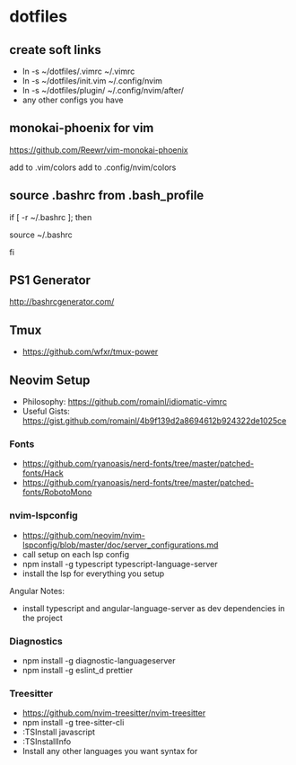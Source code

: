 # dotfiles

## create soft links

- ln -s ~/dotfiles/.vimrc ~/.vimrc
- ln -s ~/dotfiles/init.vim ~/.config/nvim
- ln -s ~/dotfiles/plugin/ ~/.config/nvim/after/
- any other configs you have

## monokai-phoenix for vim

https://github.com/Reewr/vim-monokai-phoenix

add to .vim/colors
add to .config/nvim/colors

## source .bashrc from .bash_profile

if [ -r ~/.bashrc ]; then

source ~/.bashrc

fi

## PS1 Generator

http://bashrcgenerator.com/

## Tmux

- https://github.com/wfxr/tmux-power

## Neovim Setup

- Philosophy: https://github.com/romainl/idiomatic-vimrc
- Useful Gists: https://gist.github.com/romainl/4b9f139d2a8694612b924322de1025ce

### Fonts

- https://github.com/ryanoasis/nerd-fonts/tree/master/patched-fonts/Hack
- https://github.com/ryanoasis/nerd-fonts/tree/master/patched-fonts/RobotoMono

### nvim-lspconfig

- https://github.com/neovim/nvim-lspconfig/blob/master/doc/server_configurations.md
- call setup on each lsp config
- npm install -g typescript typescript-language-server
- install the lsp for everything you setup

Angular Notes:

- install typescript and angular-language-server as dev dependencies in the project

### Diagnostics

- npm install -g diagnostic-languageserver
- npm install -g eslint_d prettier

### Treesitter

- https://github.com/nvim-treesitter/nvim-treesitter
- npm install -g tree-sitter-cli
- :TSInstall javascript
- :TSInstallInfo
- Install any other languages you want syntax for
